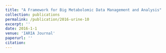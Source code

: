 ```yaml
---
title: "A Framework for Big Metabolomic Data Management and Analysis"
collection: publications
permalink: /publication/2016-urine-10
excerpt: ''
date: 2016-1-1
venue: 'IARIA Journal'
paperurl: ''
citation: 
---
```

